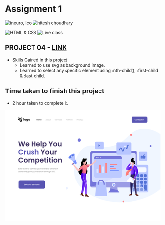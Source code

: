 # Assignment 1

![ineuro, lco](https://img.shields.io/badge/iNeuron-LCO-green)
![hitesh choudhary](https://img.shields.io/badge/Hitesh--Choudhary-Full--stack--JS--bootcamp-red)

![HTML & CSS](https://img.shields.io/badge/HTML-CSS-orange)
![Live class](https://img.shields.io/badge/LIVE--CLASS-PROJECT--4-lightgrey)

## PROJECT 04 - [LINK ](https://liveproj-04.netlify.app/)

-   Skills Gained in this project
    -   Learned to use svg as background image.
    -   Learned to select any specific element using :nth-child(), :first-child & :last-child.

## Time taken to finish this project

-   2 hour taken to complete it.

![Desktop](./4.png)


